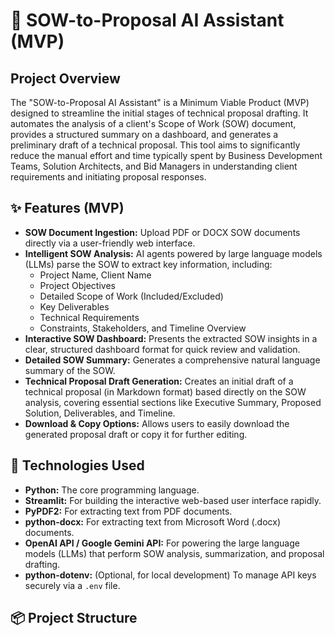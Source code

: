 # 📄 SOW-to-Proposal AI Assistant (MVP)

## Project Overview

The "SOW-to-Proposal AI Assistant" is a Minimum Viable Product (MVP) designed to streamline the initial stages of technical proposal drafting. It automates the analysis of a client's Scope of Work (SOW) document, provides a structured summary on a dashboard, and generates a preliminary draft of a technical proposal. This tool aims to significantly reduce the manual effort and time typically spent by Business Development Teams, Solution Architects, and Bid Managers in understanding client requirements and initiating proposal responses.

## ✨ Features (MVP)

* **SOW Document Ingestion:** Upload PDF or DOCX SOW documents directly via a user-friendly web interface.
* **Intelligent SOW Analysis:** AI agents powered by large language models (LLMs) parse the SOW to extract key information, including:
    * Project Name, Client Name
    * Project Objectives
    * Detailed Scope of Work (Included/Excluded)
    * Key Deliverables
    * Technical Requirements
    * Constraints, Stakeholders, and Timeline Overview
* **Interactive SOW Dashboard:** Presents the extracted SOW insights in a clear, structured dashboard format for quick review and validation.
* **Detailed SOW Summary:** Generates a comprehensive natural language summary of the SOW.
* **Technical Proposal Draft Generation:** Creates an initial draft of a technical proposal (in Markdown format) based directly on the SOW analysis, covering essential sections like Executive Summary, Proposed Solution, Deliverables, and Timeline.
* **Download & Copy Options:** Allows users to easily download the generated proposal draft or copy it for further editing.

## 🚀 Technologies Used

* **Python:** The core programming language.
* **Streamlit:** For building the interactive web-based user interface rapidly.
* **PyPDF2:** For extracting text from PDF documents.
* **python-docx:** For extracting text from Microsoft Word (.docx) documents.
* **OpenAI API / Google Gemini API:** For powering the large language models (LLMs) that perform SOW analysis, summarization, and proposal drafting.
* **python-dotenv:** (Optional, for local development) To manage API keys securely via a `.env` file.

## 📦 Project Structure